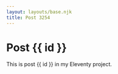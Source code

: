 ```yaml
---
layout: layouts/base.njk
title: Post 3254
---
```


# Post {{ id }}

This is post {{ id }} in my Eleventy project.
